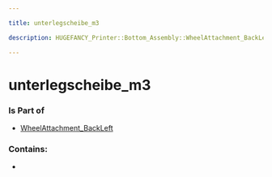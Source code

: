 ```yaml
---

title: unterlegscheibe_m3

description: HUGEFANCY_Printer::Bottom_Assembly::WheelAttachment_BackLeft::unterlegscheibe_m3

---
```

# unterlegscheibe_m3
<script>
    var geoarray = '{"unterlegscheibe_m3": {}}';
</script>
<script>
    var basepath = '/assets/HUGEFANCY_Printer/Bottom_Assembly/WheelAttachment_BackLeft/';
</script>
<link rel="stylesheet" href="/css/container.css">

<div id="container"></div>

<!-- these are the required scripts for the three.js scene -->
<script src="/lib/three.min.js"></script>
<script src="/lib/OrbitControls.js"></script>
<script src="/lib/RectAreaLightUniformsLib.js"></script>
<!-- this is your app's lib file -->
<script src="/lib/triceratops_app.js"></script>
### Is Part of
- [WheelAttachment_BackLeft](../WheelAttachment_BackLeft)  

### Contains:
- [](./unterlegscheibe_m3/)

